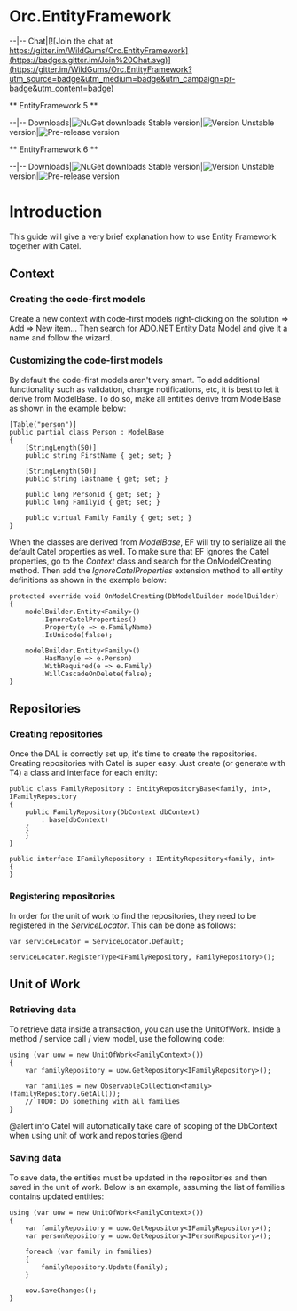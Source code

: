 # Orc.EntityFramework

--|--
Chat|[![Join the chat at https://gitter.im/WildGums/Orc.EntityFramework](https://badges.gitter.im/Join%20Chat.svg)](https://gitter.im/WildGums/Orc.EntityFramework?utm_source=badge&utm_medium=badge&utm_campaign=pr-badge&utm_content=badge)

** EntityFramework 5 **

--|--
Downloads|![NuGet downloads](https://img.shields.io/nuget/dt/orc.entityframework5.svg)
Stable version|![Version](https://img.shields.io/nuget/v/orc.entityframework5.svg)
Unstable version|![Pre-release version](https://img.shields.io/nuget/vpre/orc.entityframework5.svg)

** EntityFramework 6 **

--|--
Downloads|![NuGet downloads](https://img.shields.io/nuget/dt/orc.entityframework6.svg)
Stable version|![Version](https://img.shields.io/nuget/v/orc.entityframework6.svg)
Unstable version|![Pre-release version](https://img.shields.io/nuget/vpre/orc.entityframework6.svg)

# Introduction

This guide will give a very brief explanation how to use Entity Framework together with Catel.

## Context

### Creating the code-first models

Create a new context with code-first models right-clicking on the solution => Add => New item... Then search for ADO.NET Entity Data Model and give it a name and follow the wizard.

### Customizing the code-first models

By default the code-first models aren't very smart. To add additional functionality such as validation, change notifications, etc, it is best to let it derive from ModelBase. To do so, make all entities derive from ModelBase as shown in the example below:

	[Table("person")]
	public partial class Person : ModelBase
	{
	    [StringLength(50)]
	    public string FirstName { get; set; }
	 
	    [StringLength(50)]
	    public string lastname { get; set; }
	 
	    public long PersonId { get; set; }
	    public long FamilyId { get; set; }
	 
	    public virtual Family Family { get; set; }
	}

When the classes are derived from *ModelBase*, EF will try to serialize all the default Catel properties as well. To make sure that EF ignores the Catel properties, go to the *Context* class and search for the OnModelCreating method. Then add the *IgnoreCatelProperties* extension method to all entity definitions as shown in the example below:

	protected override void OnModelCreating(DbModelBuilder modelBuilder)
	{
	    modelBuilder.Entity<Family>()
	        .IgnoreCatelProperties()
	        .Property(e => e.FamilyName)
	        .IsUnicode(false);
	 
	    modelBuilder.Entity<Family>()
	        .HasMany(e => e.Person)
	        .WithRequired(e => e.Family)
	        .WillCascadeOnDelete(false);
	}

## Repositories

### Creating repositories

Once the DAL is correctly set up, it's time to create the repositories. Creating repositories with Catel is super easy. Just create (or generate with T4) a class and interface for each entity:

	public class FamilyRepository : EntityRepositoryBase<family, int>, IFamilyRepository
	{
	    public FamilyRepository(DbContext dbContext) 
	        : base(dbContext)
	    {
	    }
	}
	 
	public interface IFamilyRepository : IEntityRepository<family, int>
	{
	}

### Registering repositories

In order for the unit of work to find the repositories, they need to be registered in the *ServiceLocator*. This can be done as follows:

	var serviceLocator = ServiceLocator.Default;
	 
	serviceLocator.RegisterType<IFamilyRepository, FamilyRepository>();

## Unit of Work

### Retrieving data

To retrieve data inside a transaction, you can use the UnitOfWork. Inside a method / service call / view model, use the following code:

	using (var uow = new UnitOfWork<FamilyContext>())
	{
	    var familyRepository = uow.GetRepository<IFamilyRepository>();
	 
	    var families = new ObservableCollection<family>(familyRepository.GetAll());
	    // TODO: Do something with all families
	}

@alert info
Catel will automatically take care of scoping of the DbContext when using unit of work and  repositories
@end

### Saving data

To save data, the entities must be updated in the repositories and then saved in the unit of work. Below is an example, assuming the list of families contains updated entities:

	using (var uow = new UnitOfWork<FamilyContext>())
	{
	    var familyRepository = uow.GetRepository<IFamilyRepository>();
	    var personRepository = uow.GetRepository<IPersonRepository>();
	
	    foreach (var family in families)
	    {
	        familyRepository.Update(family);
	    }
	
	    uow.SaveChanges();
	}

